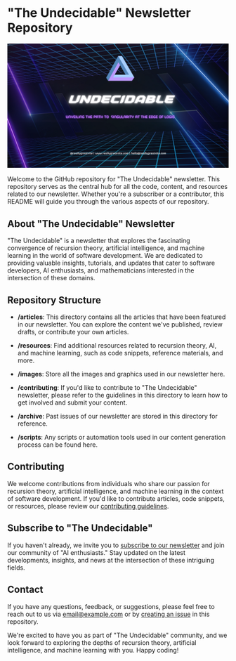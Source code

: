 


# "The Undecidable" Newsletter Repository

![The Undecidable](The_Undecidable.png)

Welcome to the GitHub repository for "The Undecidable" newsletter. This repository serves as the central hub for all the code, content, and resources related to our newsletter. Whether you're a subscriber or a contributor, this README will guide you through the various aspects of our repository.

## About "The Undecidable" Newsletter

"The Undecidable" is a newsletter that explores the fascinating convergence of recursion theory, artificial intelligence, and machine learning in the world of software development. We are dedicated to providing valuable insights, tutorials, and updates that cater to software developers, AI enthusiasts, and mathematicians interested in the intersection of these domains.

## Repository Structure

- **/articles**: This directory contains all the articles that have been featured in our newsletter. You can explore the content we've published, review drafts, or contribute your own articles.

- **/resources**: Find additional resources related to recursion theory, AI, and machine learning, such as code snippets, reference materials, and more.

- **/images**: Store all the images and graphics used in our newsletter here.

- **/contributing**: If you'd like to contribute to "The Undecidable" newsletter, please refer to the guidelines in this directory to learn how to get involved and submit your content.

- **/archive**: Past issues of our newsletter are stored in this directory for reference.

- **/scripts**: Any scripts or automation tools used in our content generation process can be found here.

## Contributing

We welcome contributions from individuals who share our passion for recursion theory, artificial intelligence, and machine learning in the context of software development. If you'd like to contribute articles, code snippets, or resources, please review our [contributing guidelines](contributing/CONTRIBUTING.md).

## Subscribe to "The Undecidable"

If you haven't already, we invite you to [subscribe to our newsletter](https://example.com/newsletter) and join our community of "AI enthusiasts." Stay updated on the latest developments, insights, and news at the intersection of these intriguing fields.

## Contact

If you have any questions, feedback, or suggestions, please feel free to reach out to us via [email@example.com](mailto:email@example.com) or by [creating an issue](https://github.com/yourusername/your-repo/issues) in this repository.

We're excited to have you as part of "The Undecidable" community, and we look forward to exploring the depths of recursion theory, artificial intelligence, and machine learning with you. Happy coding!